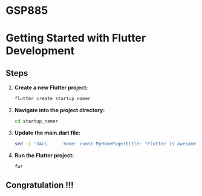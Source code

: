 # GSP885

# Getting Started with Flutter Development
## Steps

1. **Create a new Flutter project:**
    ```sh
    flutter create startup_namer
    ```

2. **Navigate into the project directory:**
    ```sh
    cd startup_namer
    ```

3. **Update the main.dart file:**
    ```sh
    sed -i '34c\      home: const MyHomePage(title: "Flutter is awesome!"),' lib/main.dart
    ```

4. **Run the Flutter project:**
    ```sh
    fwr
    ```

## Congratulation !!!